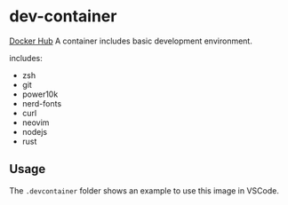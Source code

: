 # dev-container

[Docker Hub]() A container includes basic development environment.

includes:

- zsh
- git
- power10k
- nerd-fonts
- curl
- neovim
- nodejs
- rust

## Usage

The `.devcontainer` folder shows an example to use this image in VSCode.
